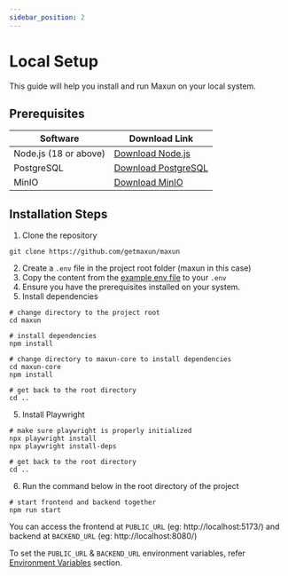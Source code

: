 ```yaml
---
sidebar_position: 2
---
```


# Local Setup

This guide will help you install and run Maxun on your local system.

## Prerequisites

| Software    | Download Link                                                                 |
|-------------|-------------------------------------------------------------------------------|
| Node.js (18 or above)     | [Download Node.js](https://nodejs.org/en/download/)                           |
| PostgreSQL  | [Download PostgreSQL](https://www.postgresql.org/download/)                   |
| MinIO       | [Download MinIO](https://min.io/download)                                     |

## Installation Steps

1. Clone the repository
```
git clone https://github.com/getmaxun/maxun
```
2. Create a `.env` file in the project root folder (maxun in this case)
3. Copy the content from the <a href="https://github.com/getmaxun/maxun/blob/master/ENVEXAMPLE">example env file</a> to your `.env`
3. Ensure you have the prerequisites installed on your system.
4. Install dependencies
```
# change directory to the project root
cd maxun

# install dependencies
npm install

# change directory to maxun-core to install dependencies
cd maxun-core 
npm install

# get back to the root directory
cd ..
```
5. Install Playwright
```
# make sure playwright is properly initialized
npx playwright install
npx playwright install-deps

# get back to the root directory
cd ..
```

6. Run the command below in the root directory of the project

```
# start frontend and backend together
npm run start
```

You can access the frontend at `PUBLIC_URL` (eg: http://localhost:5173/) and backend at `BACKEND_URL` (eg: http://localhost:8080/)

To set the `PUBLIC_URL` & `BACKEND_URL` environment variables, refer <a href="/installation/environment_variables">Environment Variables</a> section.
